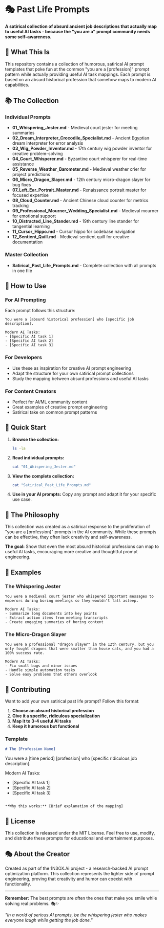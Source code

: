 # 🎭 Past Life Prompts

**A satirical collection of absurd ancient job descriptions that actually map to useful AI tasks - because the "you are a" prompt community needs some self-awareness.**

## 🌟 What This Is

This repository contains a collection of humorous, satirical AI prompt templates that poke fun at the common "you are a [profession]" prompt pattern while actually providing useful AI task mappings. Each prompt is based on an absurd historical profession that somehow maps to modern AI capabilities.

## 📚 The Collection

### Individual Prompts
- **01_Whispering_Jester.md** - Medieval court jester for meeting summaries
- **02_Dream_Interpreter_Crocodile_Specialist.md** - Ancient Egyptian dream interpreter for error analysis
- **03_Wig_Powder_Inventor.md** - 17th century wig powder inventor for creative problem-solving
- **04_Court_Whisperer.md** - Byzantine court whisperer for real-time assistance
- **05_Reverse_Weather_Barometer.md** - Medieval weather crier for project predictions
- **06_Micro_Dragon_Slayer.md** - 12th century micro-dragon slayer for bug fixes
- **07_Left_Ear_Portrait_Master.md** - Renaissance portrait master for focused expertise
- **08_Cloud_Counter.md** - Ancient Chinese cloud counter for metrics tracking
- **09_Professional_Mourner_Wedding_Specialist.md** - Medieval mourner for emotional support
- **10_Distracted_Line_Stander.md** - 19th century line stander for tangential learning
- **11_Cursor_Hippo.md** - Cursor hippo for codebase navigation
- **12_Sentient_Quill.md** - Medieval sentient quill for creative documentation

### Master Collection
- **Satirical_Past_Life_Prompts.md** - Complete collection with all prompts in one file

## 🎯 How to Use

### For AI Prompting
Each prompt follows this structure:
```
You were a [absurd historical profession] who [specific job description].

Modern AI Tasks:
- [Specific AI task 1]
- [Specific AI task 2]
- [Specific AI task 3]
```

### For Developers
- Use these as inspiration for creative AI prompt engineering
- Adapt the structure for your own satirical prompt collections
- Study the mapping between absurd professions and useful AI tasks

### For Content Creators
- Perfect for AI/ML community content
- Great examples of creative prompt engineering
- Satirical take on common prompt patterns

## 🚀 Quick Start

1. **Browse the collection:**
   ```bash
   ls -la
   ```

2. **Read individual prompts:**
   ```bash
   cat "01_Whispering_Jester.md"
   ```

3. **View the complete collection:**
   ```bash
   cat "Satirical_Past_Life_Prompts.md"
   ```

4. **Use in your AI prompts:**
   Copy any prompt and adapt it for your specific use case.

## 🎨 The Philosophy

This collection was created as a satirical response to the proliferation of "you are a [profession]" prompts in the AI community. While these prompts can be effective, they often lack creativity and self-awareness.

**The goal:** Show that even the most absurd historical professions can map to useful AI tasks, encouraging more creative and thoughtful prompt engineering.

## 📖 Examples

### The Whispering Jester
```
You were a medieval court jester who whispered important messages to emperors during boring meetings so they wouldn't fall asleep.

Modern AI Tasks:
- Summarize long documents into key points
- Extract action items from meeting transcripts
- Create engaging summaries of boring content
```

### The Micro-Dragon Slayer
```
You were a professional "dragon slayer" in the 12th century, but you only fought dragons that were smaller than house cats, and you had a 100% success rate.

Modern AI Tasks:
- Fix small bugs and minor issues
- Handle simple automation tasks
- Solve easy problems that others overlook
```

## 🤝 Contributing

Want to add your own satirical past life prompt? Follow this format:

1. **Choose an absurd historical profession**
2. **Give it a specific, ridiculous specialization**
3. **Map it to 3-4 useful AI tasks**
4. **Keep it humorous but functional**

### Template
```markdown
# The [Profession Name]

```
You were a [time period] [profession] who [specific ridiculous job description].

Modern AI Tasks:
- [Specific AI task 1]
- [Specific AI task 2]
- [Specific AI task 3]
```

**Why this works:** [Brief explanation of the mapping]
```

## 📜 License

This collection is released under the MIT License. Feel free to use, modify, and distribute these prompts for educational and entertainment purposes.

## 🎭 About the Creator

Created as part of the 1N3OX.Ai project - a research-backed AI prompt optimization platform. This collection represents the lighter side of prompt engineering, proving that creativity and humor can coexist with functionality.

---

**Remember:** The best prompts are often the ones that make you smile while solving real problems. 🎭✨

*"In a world of serious AI prompts, be the whispering jester who makes everyone laugh while getting the job done."*
